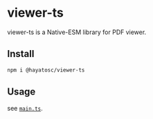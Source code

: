 # viewer-ts

viewer-ts is a Native-ESM library for PDF viewer.

## Install

```bash
npm i @hayatosc/viewer-ts
```

## Usage

see [`main.ts`](https://github.com/hayatosc/viewer-ts/blob/main/src/main.ts).